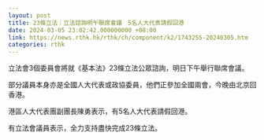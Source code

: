 ```yaml
---
layout: post
title: 23條立法｜立法諮詢明午聯席會議　5名人大代表請假回港
date: 2024-03-05 23:02:42.000000000 +08:00
link: https://news.rthk.hk/rthk/ch/component/k2/1743255-20240305.htm
categories: rthk
---
```


立法會3個委員會將就《基本法》23條立法公眾諮詢，明日下午舉行聯席會議。

部分議員本身亦是全國人大代表或政協委員，他們正參加全國兩會，今晚由北京回香港。

港區人大代表團副團長陳勇表示，有5名人大代表請假回港。

有立法會議員表示，全力支持盡快完成23條立法。
